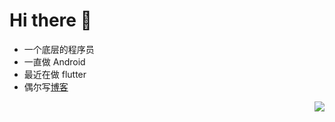 <!--
**lexsaints/lexsaints** is a ✨ _special_ ✨ repository because its `README.md` (this file) appears on your GitHub profile.
-->
# Hi there 👋
- 一个底层的程序员
- 一直做 Android
- 最近在做 flutter
- 偶尔写[博客](https://blog.csdn.net/xueshao110?spm=1001.2101.3001.5349)
<img align="right" src="https://github-readme-stats.vercel.app/api?username=xuell0601&show_icons=true&show_icons=true">
 


